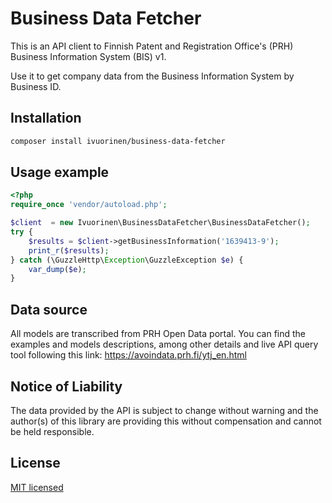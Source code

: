 # Business Data Fetcher

This is an API client to Finnish Patent and Registration
Office's (PRH) Business Information System (BIS) v1.

Use it to get company data from the Business Information System by Business ID.

## Installation

```bash
composer install ivuorinen/business-data-fetcher
```

## Usage example

```php
<?php
require_once 'vendor/autoload.php';

$client  = new Ivuorinen\BusinessDataFetcher\BusinessDataFetcher();
try {
    $results = $client->getBusinessInformation('1639413-9');
    print_r($results);
} catch (\GuzzleHttp\Exception\GuzzleException $e) {
    var_dump($e);
}
```

## Data source

All models are transcribed from PRH Open Data portal. You can find the examples
and models descriptions, among other details and live API query tool following
this link: https://avoindata.prh.fi/ytj_en.html

## Notice of Liability

The data provided by the API is subject to change without warning and the author(s)
of this library are providing this without compensation and cannot be held responsible.

## License

[MIT licensed](LICENSE.md)

